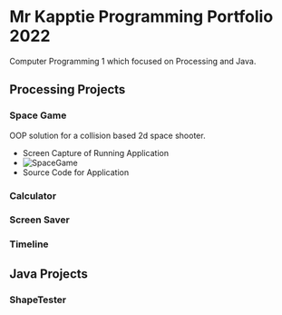 # Mr Kapptie Programming Portfolio 2022
Computer Programming 1 which focused on Processing and Java. 

## Processing Projects

### Space Game
OOP solution for a collision based 2d space shooter.
* Screen Capture of Running Application
* ![SpaceGame]()
* Source Code for Application

### Calculator

### Screen Saver

### Timeline

## Java Projects

### ShapeTester
